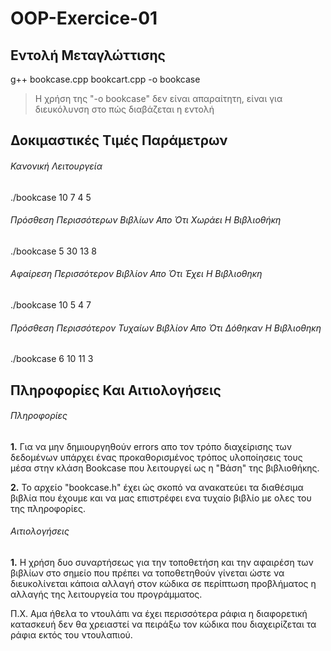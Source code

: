 # OOP-Exercice-01

## Εντολή Μεταγλώττισης

g++ bookcase.cpp bookcart.cpp -o bookcase

> Η χρήση της "-o bookcase" δεν είναι απαραίτητη, είναι για διευκόλυνση στο πώς διαβάζεται η εντολή

## Δοκιμαστικές Τιμές Παράμετρων

###### Κανονική Λειτουργεία
./bookcase 10 7 4 5

###### Πρόσθεση Περισσότερων Βιβλίων Απο Ότι Χωράει Η Βιβλιοθήκη
./bookcase 5 30 13 8

###### Αφαίρεση Περισσότερον Βιβλίον Απο Ότι Έχει Η Βιβλιοθηκη
./bookcase 10 5 4 7

###### Πρόσθεση Περισσότερον Τυχαίων Βιβλίον Απο Ότι Δόθηκαν Η Βιβλιοθηκη
./bookcase 6 10 11 3

## Πληροφορίες Και Αιτιολογήσεις

###### Πληροφορίες ######

**1.** Για να μην δημιουργηθούν errors απο τον τρόπο διαχείρισης των
       δεδομένων υπάρχει ένας προκαθορισμένος τρόπος υλοποίησεις
       τους μέσα στην κλάση Bookcase που λειτουργεί ως η "Βάση" 
       της βιβλιοθήκης.
      
**2.** Το αρχείο "bookcase.h" έχει ώς σκοπό να ανακατεύει τα διαθέσιμα
       βιβλία που έχουμε και να μας επιστρέφει ενα τυχαίο βιβλίο με ολες
       του της πληροφορίες.

###### Αιτιολογήσεις ######
**1.** Η χρήση δυο συναρτήσεως για την τοποθετήση και την 
       αφαιρέση των βιβλίων στο σημείο που πρέπει να τοποθετηθούν 
       γίνεται ώστε να διευκολίνεται κάποια αλλαγή στον κώδικα σε 
       περίπτωση προβλήματος η αλλαγής της λειτουργεία του προγράμματος.
       
Π.Χ.
Αμα ήθελα το ντουλάπι να έχει περισσότερα ράφια η διαφορετική κατασκευή 
δεν θα χρειαστεί να πειράξω τον κώδικα που διαχειρίζεται τα ράφια εκτός 
του ντουλαπιού.



